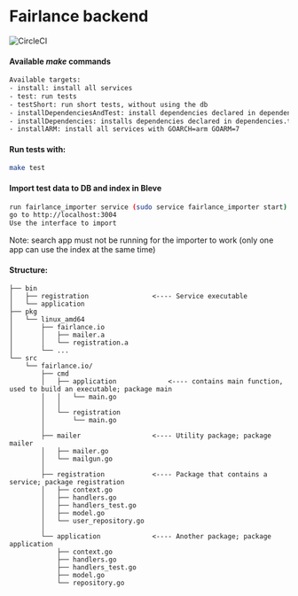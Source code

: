 # Fairlance backend

![CircleCI](https://circleci.com/gh/fairlance/backend.svg?style=shield&circle-token=274b1fc821de530df06b3cc3e99b599c12abfaab
 "")


#### Available *make* commands
```bash
Available targets:
- install: install all services
- test: run tests
- testShort: run short tests, without using the db
- installDependenciesAndTest: install dependencies declared in dependencies.txt and run tests
- installDependencies: installs dependencies declared in dependencies.txt
- installARM: install all services with GOARCH=arm GOARM=7
```

#### Run tests with:
```bash
make test
```

#### Import test data to DB and index in Bleve
```bash
run fairlance_importer service (sudo service fairlance_importer start)
go to http://localhost:3004
Use the interface to import
```
Note: search app must not be running for the importer to work
(only one app can use the index at the same time)

#### Structure:
```
├── bin
│   ├── registration                <---- Service executable
│   └── application
├── pkg
│   └── linux_amd64
│       ├── fairlance.io
│       │   ├── mailer.a
│       │   └── registration.a
│       └── ...
└── src
    └── fairlance.io/
        ├── cmd
        │   ├── application             <---- contains main function, used to build an executable; package main
        │   │   └── main.go
        │   │
        │   └── registration
        │       └── main.go
        │
        ├── mailer                  <---- Utility package; package mailer
        │   ├── mailer.go
        │   └── mailgun.go
        │
        ├── registration            <---- Package that contains a service; package registration
        │   ├── context.go
        │   ├── handlers.go
        │   ├── handlers_test.go
        │   ├── model.go
        │   └── user_repository.go
        │
        └── application             <---- Another package; package application
            ├── context.go
            ├── handlers.go
            ├── handlers_test.go
            ├── model.go
            └── repository.go
```
